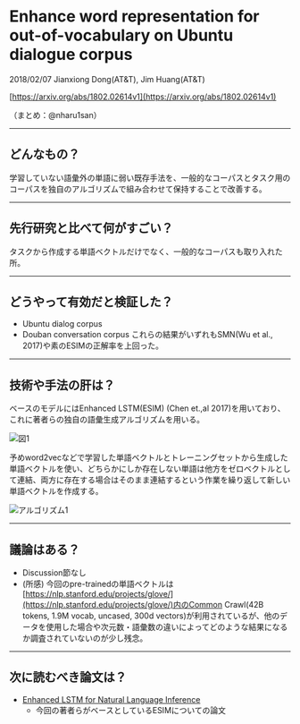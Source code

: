 Enhance word representation for out-of-vocabulary on Ubuntu dialogue corpus
===

2018/02/07 Jianxiong Dong(AT&T), Jim Huang(AT&T)

[https://arxiv.org/abs/1802.02614v1](https://arxiv.org/abs/1802.02614v1)

（まとめ：@nharu1san）

---

## どんなもの？
学習していない語彙外の単語に弱い既存手法を、一般的なコーパスとタスク用のコーパスを独自のアルゴリズムで組み合わせて保持することで改善する。

---

## 先行研究と比べて何がすごい？
タスクから作成する単語ベクトルだけでなく、一般的なコーパスも取り入れた所。

---

## どうやって有効だと検証した？
- Ubuntu dialog corpus
- Douban conversation corpus
これらの結果がいずれもSMN(Wu et al., 2017)や素のESIMの正解率を上回った。

---

## 技術や手法の肝は？
ベースのモデルにはEnhanced LSTM(ESIM) (Chen et.,al 2017)を用いており、これに著者らの独自の語彙生成アルゴリズムを用いる。

![図1](https://i.imgur.com/MSOHImm.png)

予めword2vecなどで学習した単語ベクトルとトレーニングセットから生成した単語ベクトルを使い、どちらかにしか存在しない単語は他方をゼロベクトルとして連結、両方に存在する場合はそのまま連結するという作業を繰り返して新しい単語ベクトルを作成する。

![アルゴリズム1](https://i.imgur.com/en1Ic1G.png)

---

## 議論はある？
- Discussion節なし
- (所感) 今回のpre-trainedの単語ベクトルは[https://nlp.stanford.edu/projects/glove/](https://nlp.stanford.edu/projects/glove/)内のCommon Crawl(42B tokens, 1.9M vocab, uncased, 300d vectors)が利用されているが、他のデータを使用した場合や次元数・語彙数の違いによってどのような結果になるか調査されていないのが少し残念。

---

## 次に読むべき論文は？
- [Enhanced LSTM for Natural Language Inference](https://arxiv.org/abs/1609.06038)
  - 今回の著者らがベースとしているESIMについての論文
